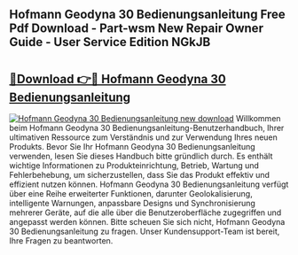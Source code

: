 ## Hofmann Geodyna 30 Bedienungsanleitung Free Pdf Download - Part-wsm New Repair Owner Guide - User Service Edition NGkJB

# <h2><a href="http://df0b2o.blite.top/?on=Hofmann+Geodyna+30+Bedienungsanleitung">🔗Download 👉🔴 Hofmann Geodyna 30 Bedienungsanleitung</a></h2>

[![Hofmann Geodyna 30 Bedienungsanleitung new download](https://i.imgur.com/lujVjoI.png)](http://df0b2o.blite.top/?on=Hofmann+Geodyna+30+Bedienungsanleitung)
Willkommen beim Hofmann Geodyna 30 Bedienungsanleitung-Benutzerhandbuch, Ihrer ultimativen Ressource zum Verständnis und zur Verwendung Ihres neuen Produkts. Bevor Sie Ihr Hofmann Geodyna 30 Bedienungsanleitung verwenden, lesen Sie dieses Handbuch bitte gründlich durch. Es enthält wichtige Informationen zu Produkteinrichtung, Betrieb, Wartung und Fehlerbehebung, um sicherzustellen, dass Sie das Produkt effektiv und effizient nutzen können. Hofmann Geodyna 30 Bedienungsanleitung verfügt über eine Reihe erweiterter Funktionen, darunter Geolokalisierung, intelligente Warnungen, anpassbare Designs und Synchronisierung mehrerer Geräte, auf die alle über die Benutzeroberfläche zugegriffen und angepasst werden können. Bitte scheuen Sie sich nicht, Hofmann Geodyna 30 Bedienungsanleitung zu fragen. Unser Kundensupport-Team ist bereit, Ihre Fragen zu beantworten.
